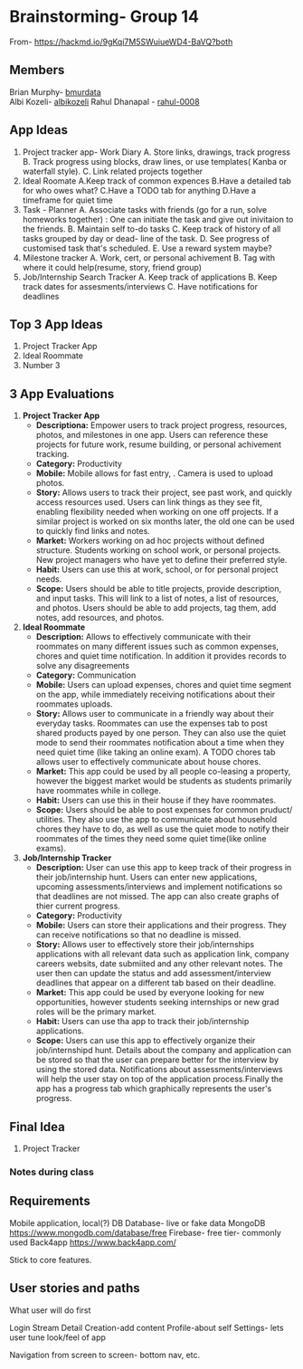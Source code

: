 # Brainstorming- Group 14
From- https://hackmd.io/9gKqi7M5SWuiueWD4-BaVQ?both
## Members
Brian Murphy- [bmurdata](https://github.com/bmurdata)    
Albi Kozeli- [albikozeli](https://github.com/albikozeli)
Rahul Dhanapal - [rahul-0008](https://github.com/rahul-0008)


## App Ideas
1. Project tracker app- Work Diary
    A. Store links, drawings, track progress
    B. Track progress using blocks, draw lines, or use templates( Kanba or waterfall style).
    C. Link related projects together
2. Ideal Roomate
    A.Keep track of common expences
    B.Have a detailed tab for who owes what?
    C.Have a TODO tab for anything
    D.Have a timeframe for quiet time
3. Task - Planner
    A. Associate tasks with friends (go for a run, solve homeworks together) : One can initiate the task and give out inivitaion to the friends.
    B. Maintain self to-do tasks
    C. Keep track of history of all tasks grouped by day or dead- line of the task. 
    D. See progress of customised task that's scheduled.
    E. Use a reward system maybe?
4. Milestone tracker
    A. Work, cert, or personal achivement
    B. Tag with where it could help(resume, story, friend group)
5. Job/Internship Search Tracker
    A. Keep track of applications
    B. Keep track dates for assesments/interviews
    C. Have notifications for deadlines
## Top 3 App Ideas
1. Project Tracker App
2. Ideal Roommate
3. Number 3
## 3 App Evaluations
1. **Project Tracker App** 
    - **Descriptiona:** Empower users to track project progress, resources, photos, and milestones in one app. Users can reference these projects for future work, resume building, or personal achivement tracking.
    - **Category:** Productivity
    - **Mobile:** Mobile allows for fast entry, . Camera is used to upload photos.
    - **Story:** Allows users to track their project, see past work, and quickly access resources used. Users can link things as they see fit, enabling flexibility needed when working on one off projects. If a similar project is worked on six months later, the old one can be used to quickly find links and notes.
    - **Market:** Workers working on ad hoc projects without defined structure. Students working on school work, or personal projects. New project managers who have yet to define their preferred style.
    - **Habit:** Users can use this at work, school, or for personal project needs.
    - **Scope:** Users should be able to title projects, provide description, and input tasks. This will link to a list of notes, a list of resources, and photos. Users should be able to add projects, tag them, add notes, add resources, and photos. 
2. **Ideal Roommate**
    - **Description:** Allows to effectively communicate with their roommates on many different issues such as common expenses, chores and quiet time notification. In addition it provides records to solve any disagreements
    - **Category:** Communication
    - **Mobile:** Users can upload expenses, chores and quiet time segment on the app, while immediately receiving notifications about their roommates uploads.
    - **Story:** Allows user to communicate in a friendly way about their everyday tasks. Roommates can use the expenses tab to post shared products payed by one person. They can also use the quiet mode to send their roommates notification about a time when they need quiet time (like taking an online exam). A TODO chores tab allows user to effectively communicate about house chores.
    - **Market:** This app could be used by all people co-leasing a property, however the biggest market would be students as students primarily have roommates while in college.
    - **Habit:** Users can use this in their house if they have roommates.
    - **Scope:** Users should be able to post expenses for common pruduct/ utilities. They also use the app to communicate about household chores they have to do, as well as use the quiet mode to notify their roommates of the times they need some quiet time(like online exams).
3. **Job/Internship Tracker**
    - **Description:** User can use this app to keep track of their progress in their job/internship hunt. Users can enter new applications, upcoming assessments/interviews and implement notifications so that deadlines are not missed. The app can also create graphs of thier current progress.
    - **Category:** Productivity
    - **Mobile:** Users can store their applications and their progress. They can receive notifications so that no deadline is missed.
    - **Story:** Allows user to effectively store their job/internships applications with all relevant data such as application link, company careers websits, date submiited and any other relevant notes. The user then can update the status and add assessment/interview deadlines that appear on a different tab based on their deadline.
    - **Market:** This app could be used by everyone looking for new opportunities, however students seeking internships or new grad roles will be the primary market.
    - **Habit:** Users can use tha app to track their job/internship applications.
    - **Scope:** Users can use this app to effectively organize their job/internshipd hunt. Details about the company and application can be stored so that the user can prepare better for the interview by using the stored data. Notifications about assessments/interviews will help the user stay on top of the application process.Finally the app has a progress tab which graphically represents the user's progress.

## Final Idea
1. Project Tracker
### Notes during class

## Requirements
Mobile application, local(?) DB
Database- live or fake data
MongoDB https://www.mongodb.com/database/free
Firebase- free tier- commonly used
Back4app https://www.back4app.com/

Stick to core features.
## User stories and paths
What user will do first

Login 
Stream 
Detail
Creation-add content 
Profile-about self 
Settings- lets user tune look/feel of app

Navigation from screen to screen- bottom nav, etc.
